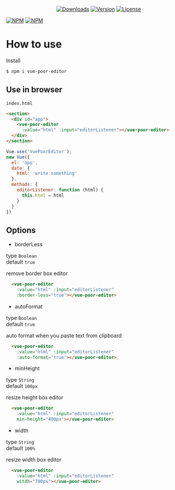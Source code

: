 <p align="center">
  <a href="https://npmcharts.com/compare/vue-poor-editor?minimal=true"><img src="https://img.shields.io/npm/dm/vue-poor-editor.svg" alt="Downloads"></a>
  <a href="https://www.npmjs.com/package/vue-poor-editor"><img src="https://img.shields.io/npm/v/vue-poor-editor.svg" alt="Version"></a>
  <a href="https://www.npmjs.com/package/vue-poor-editor"><img src="https://img.shields.io/npm/l/vue-poor-editor.svg" alt="License"></a>
  <br>
  
</p>

[![NPM](https://nodei.co/npm/vue-poor-editor.png?downloads=true&downloadRank=true&stars=true)](https://nodei.co/npm/vue-quill-editor/)
[![NPM](https://nodei.co/npm-dl/vue-poor-editor.png?months=12&height=3)](https://nodei.co/npm/vue-quill-editor/)

# How to use

Install 
```bash
$ npm i vue-poor-editor
```

## Use in browser
`
index.html
`
```html
<section>
  <div id="app">
    <vue-poor-editor 
      :value="html" :input="editorListener"></vue-poor-editor>
  </div>
</section>
```

```js
Vue.use('VuePoorEditor');
new Vue({
  el: 'app',
  data: {
    html: 'write something'
  },
  methods: {
    editorListener: function (html) {
      this.html = html
    }
  }
})
```

## Options

* borderLess

type `Boolean` <br>
default `true`

remove border box editor

```html
  <vue-poor-editor 
    :value="html" :input="editorListener"
    :border-less="true"></vue-poor-editor>
```

* autoFormat

type `Boolean` <br>
default `true `

auto format when you paste text from clipboard

```html
  <vue-poor-editor 
    :value="html" :input="editorListener"
    :auto-format="true"></vue-poor-editor>
```

* minHeight

type `String` <br>
default `100px`

resize height box editor

```html
  <vue-poor-editor 
    :value="html" :input="editorListener"
    min-height="400px"></vue-poor-editor>
```

* width

type `String` <br>
default `100%`

resize width box editor

```html
  <vue-poor-editor 
    :value="html" :input="editorListener"
    witdh="700px"></vue-poor-editor>
```
